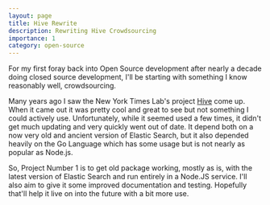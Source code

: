 ```yaml
---
layout: page
title: Hive Rewrite
description: Rewriting Hive Crowdsourcing
importance: 1
category: open-source
---
```


For my first foray back into Open Source development after nearly a decade doing closed source development, I'll be starting with something I know reasonably well, crowdsourcing.

Many years ago I saw the New York Times Lab's project
[Hive](https://github.com/nytlabs/hive) come up.  When it came out it was
pretty cool and great to see but not something I could actively use.
Unfortunately, while it seemed used a few times, it didn't get much updating
and very quickly went out of date.  It depend both on a now very old and
ancient version of Elastic Search, but it also depended heavily on the Go
Language which has some usage but is not nearly as popular as Node.js.

So, Project Number 1 is to get old package working, mostly as is, with the
latest version of Elastic Search and run entirely in a Node.JS service.  I'll
also aim to give it some improved documentation and testing.  Hopefully that'll
help it live on into the future with a bit more use.

